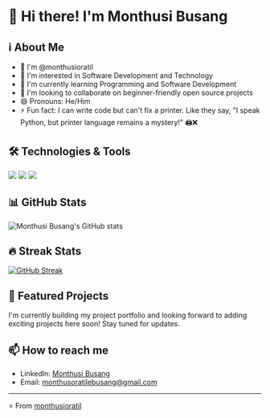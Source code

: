 # 👋 Hi there! I'm Monthusi Busang

## ℹ️ About Me
- 👋 I'm @monthusioratil
- 👀 I'm interested in Software Development and Technology
- 🌱 I'm currently learning Programming and Software Development
- 💞️ I'm looking to collaborate on beginner-friendly open source projects
- 😄 Pronouns: He/Him
- ⚡ Fun fact: I can write code but can't fix a printer. Like they say, "I speak Python, but printer language remains a mystery!" 🖨️❌

## 🛠️ Technologies & Tools
![](https://img.shields.io/badge/Code-JavaScript-informational?style=flat&logo=javascript&logoColor=white&color=2bbc8a)
![](https://img.shields.io/badge/Code-Python-informational?style=flat&logo=python&logoColor=white&color=2bbc8a)
![](https://img.shields.io/badge/Tools-Git-informational?style=flat&logo=git&logoColor=white&color=2bbc8a)

## 📊 GitHub Stats
![Monthusi Busang's GitHub stats](https://github-readme-stats.vercel.app/api?username=monthusioratil&show_icons=true&theme=radical)

## 🔥 Streak Stats
[![GitHub Streak](https://github-readme-streak-stats.herokuapp.com/?user=monthusioratil&theme=dark)](https://git.io/streak-stats)

## 🌟 Featured Projects
I'm currently building my project portfolio and looking forward to adding exciting projects here soon! Stay tuned for updates.

## 📫 How to reach me
- LinkedIn: [Monthusi Busang](mailto:monthusi.busang@botho.ac.bw)
- Email: monthusoratilebusang@gmail.com

---
⭐️ From [monthusioratil](https://github.com/monthusioratil)

<!---
monthusioratil/monthusioratil is a ✨ special ✨ repository because its `README.md` (this file) appears on your GitHub profile.
You can click the Preview link to take a look at your changes.
--->
